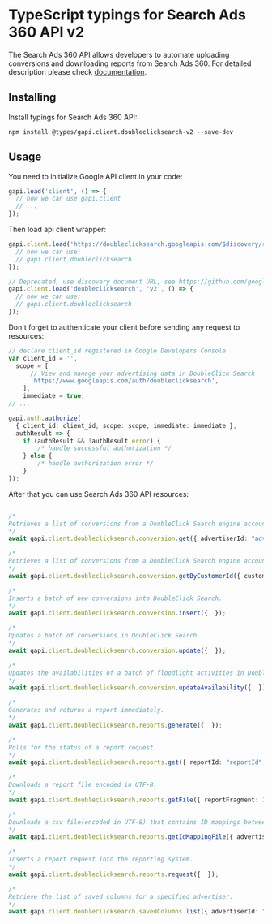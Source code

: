 # TypeScript typings for Search Ads 360 API v2

The Search Ads 360 API allows developers to automate uploading conversions and downloading reports from Search Ads 360.
For detailed description please check [documentation](https://developers.google.com/search-ads).

## Installing

Install typings for Search Ads 360 API:

```
npm install @types/gapi.client.doubleclicksearch-v2 --save-dev
```

## Usage

You need to initialize Google API client in your code:

```typescript
gapi.load('client', () => {
  // now we can use gapi.client
  // ...
});
```

Then load api client wrapper:

```typescript
gapi.client.load('https://doubleclicksearch.googleapis.com/$discovery/rest?version=v2', () => {
  // now we can use:
  // gapi.client.doubleclicksearch
});
```

```typescript
// Deprecated, use discovery document URL, see https://github.com/google/google-api-javascript-client/blob/master/docs/reference.md#----gapiclientloadname----version----callback--
gapi.client.load('doubleclicksearch', 'v2', () => {
  // now we can use:
  // gapi.client.doubleclicksearch
});
```

Don't forget to authenticate your client before sending any request to resources:

```typescript
// declare client_id registered in Google Developers Console
var client_id = '',
  scope = [
      // View and manage your advertising data in DoubleClick Search
      'https://www.googleapis.com/auth/doubleclicksearch',
    ],
    immediate = true;
// ...

gapi.auth.authorize(
  { client_id: client_id, scope: scope, immediate: immediate },
  authResult => {
    if (authResult && !authResult.error) {
        /* handle successful authorization */
    } else {
        /* handle authorization error */
    }
});
```

After that you can use Search Ads 360 API resources: <!-- TODO: make this work for multiple namespaces -->

```typescript

/*
Retrieves a list of conversions from a DoubleClick Search engine account.
*/
await gapi.client.doubleclicksearch.conversion.get({ advertiserId: "advertiserId", agencyId: "agencyId", endDate: 1, engineAccountId: "engineAccountId", rowCount: 1, startDate: 1, startRow: 1,  });

/*
Retrieves a list of conversions from a DoubleClick Search engine account.
*/
await gapi.client.doubleclicksearch.conversion.getByCustomerId({ customerId: "customerId", endDate: 1, rowCount: 1, startDate: 1, startRow: 1,  });

/*
Inserts a batch of new conversions into DoubleClick Search.
*/
await gapi.client.doubleclicksearch.conversion.insert({  });

/*
Updates a batch of conversions in DoubleClick Search.
*/
await gapi.client.doubleclicksearch.conversion.update({  });

/*
Updates the availabilities of a batch of floodlight activities in DoubleClick Search.
*/
await gapi.client.doubleclicksearch.conversion.updateAvailability({  });

/*
Generates and returns a report immediately.
*/
await gapi.client.doubleclicksearch.reports.generate({  });

/*
Polls for the status of a report request.
*/
await gapi.client.doubleclicksearch.reports.get({ reportId: "reportId",  });

/*
Downloads a report file encoded in UTF-8.
*/
await gapi.client.doubleclicksearch.reports.getFile({ reportFragment: 1, reportId: "reportId",  });

/*
Downloads a csv file(encoded in UTF-8) that contains ID mappings between legacy SA360 and new SA360. The file includes all children entities of the given advertiser(e.g. engine accounts, campaigns, ad groups, etc.) that exist in both legacy SA360 and new SA360.
*/
await gapi.client.doubleclicksearch.reports.getIdMappingFile({ advertiserId: "advertiserId", agencyId: "agencyId",  });

/*
Inserts a report request into the reporting system.
*/
await gapi.client.doubleclicksearch.reports.request({  });

/*
Retrieve the list of saved columns for a specified advertiser.
*/
await gapi.client.doubleclicksearch.savedColumns.list({ advertiserId: "advertiserId", agencyId: "agencyId",  });
```
